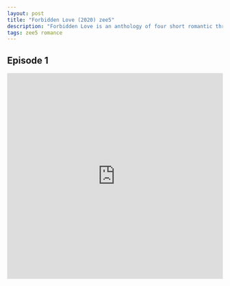 ```yaml
---
layout: post
title: "Forbidden Love (2020) zee5"
description: "Forbidden Love is an anthology of four short romantic thriller films directed by Priyadarshan"
tags: zee5 romance
---
```



## Episode 1

<div class="responsive-container">
<iframe src="https://drive.google.com/file/d/1VmnJBD3P-lYcJvluwsZFIEdfnFdPW8IE/preview" frameborder="0" marginwidth="0" marginheight="0" scrolling="NO" width="100%" height="480" allowfullscreen></iframe>
<div style="width: 80px; height: 80px; position: absolute; opacity: 0; right: 0px; top: 0px;"> </div></div>
